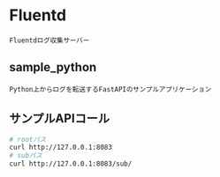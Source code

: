 # Fluentd

    Fluentdログ収集サーバー

## sample_python

    Python上からログを転送するFastAPIのサンプルアプリケーション

## サンプルAPIコール

```bash
# rootパス
curl http://127.0.0.1:8083
# subパス
curl http://127.0.0.1:8083/sub/
```
